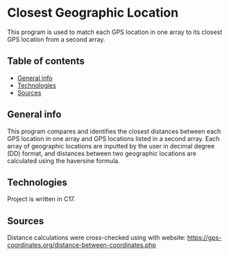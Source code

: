 # Closest Geographic Location
This program is used to match each GPS location in one array to its closest GPS location from a second array. 

## Table of contents
* [General info](#general-info)
* [Technologies](#technologies)
* [Sources](#sources)

## General info
This program compares and identifies the closest distances between each GPS location in one array and GPS locations listed in a second array. Each array of geographic locations are inputted by the user in decimal degree (DD) format, and distances between two geographic locations are calculated using the haversine formula.
	
## Technologies
Project is written in C17.
	
## Sources
Distance calculations were cross-checked using with website: https://gps-coordinates.org/distance-between-coordinates.php
